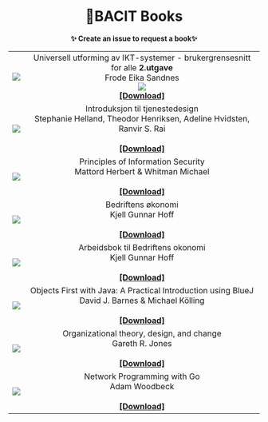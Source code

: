 <h1 align=center> 📕BACIT Books</h1>

<b><p align=center>✨ Create an issue to request a book✨</p></b>

<table>
   <tr>
      <td align="center">
         <img src="https://user-images.githubusercontent.com/27065646/210826868-1392e8ca-1619-46cf-aa57-52f1f17b4811.png">
      </td>
      <td align="center">
         Universell utforming av IKT-systemer - brukergrensesnitt for alle <b>2.utgave</b> <br> Frode Eika Sandnes 
         <br>
         <img src="https://user-images.githubusercontent.com/27065646/210838056-df1aaa30-7352-44a8-a325-b42268eff8a0.png">
         <br>
         <b>
         <a href="https://www.dropbox.com/s/5styd1ai5qm9cui/Universell%20utforming%20av%20IKT-systemer%20-%20Sandnes%2C%20Frode%20Eika.pdf?dl=1">[Download]</a>
         <b>
      </td>
   </tr> 
   <tr>
      <td align="center">
         <img src="https://user-images.githubusercontent.com/27065646/210768221-19b7de19-e6ef-4f49-ae7a-45e8fee62796.png">
      </td>
      <td align="center">
          Introduksjon til tjenestedesign <br> Stephanie Helland, Theodor Henriksen, Adeline Hvidsten, Ranvir S. Rai
         <br>
         <br>
         <b>
         <a href="https://www.dropbox.com/s/5cg1zivlncn1bk9/Introduksjon%20til%20tjenestedesign%20-%20Hvidsten%2C%20Adeline%20Holmedahl.pdf?dl=1">[Download]</a>
         <b>
      </td>
   </tr>
   <tr>
      <td align="center">
         <img src="https://user-images.githubusercontent.com/27065646/210767658-f06d7bf2-9f24-4ad0-ac7e-9016c4f071ee.png">
      </td>
      <td align="center">
          Principles of Information Security <br>  Mattord Herbert & Whitman Michael 
         <br>
         <br>
         <b>
         <a href="https://www.dropbox.com/s/odyuc9kp7gbipd6/Principles%20of%20Information%20Security%20-%20Michael%20E.%20Whitman.pdf?dl=1">[Download]</a>
         <b>
      </td>
   </tr>
   <tr>
      <td align="center">
         <img src="https://user-images.githubusercontent.com/27065646/155727720-ad8eb755-b388-449f-b7f6-e7612e66f243.jpg">
      </td>
      <td align="center">
         Bedriftens økonomi <br> Kjell Gunnar Hoff
         <br>
         <br>
         <b>
         <a href="https://www.dropbox.com/s/tvo52d4prbhwmla/Bedriftens%20okonomi%20-%20Kjell%20Gunnar%20Hoff.pdf?dl=1">[Download]</a>
         <b>
      </td>
   </tr>
   <tr>
      <td align="center">
         <img src="https://user-images.githubusercontent.com/27065646/155730839-29cc4250-c4c9-4c42-8606-e1e2d4a4ae3f.jpg">
      </td>
      <td align="center">
         Arbeidsbok til Bedriftens okonomi <br> Kjell Gunnar Hoff
         <br>
         <br>
         <b>
         <a href="https://www.dropbox.com/s/rzc3a2c2xvwu31c/Arbeidsbok%20til%20Bedriftens%20okonomi%20-%20Kjell%20Gunnar%20Hoff.pdf?dl=1">[Download]</a>
         <b>
      </td>
   </tr>
   <tr>
      <td align="center">
         <img src="https://user-images.githubusercontent.com/27065646/155732311-ffb4078c-f2b7-47e9-8903-efcc870bc623.jpg">
      </td>
      <td align="center">
         Objects First with Java: A Practical Introduction using BlueJ <br> David J. Barnes & Michael Kölling
         <br>
         <br>
         <b>
         <a href="https://www.dropbox.com/s/s68rs34bmdtbdg2/David_Barnes_Michael_Kolling_-_Objects_First_with_Java__A_Practical_Introduction_Using_BlueJ-Pearson_2016.pdf?dl=1">[Download]</a>
         <b>
      </td>
   </tr>
   <tr>
      <td align="center">
         <img src="https://user-images.githubusercontent.com/27065646/158973018-018f4b41-a42d-4ae6-9f06-d63f23261ced.png">
      </td>
      <td align="center">
         Organizational theory, design, and change <br> Gareth R. Jones
         <br>
         <br>
         <b>
         <a href="https://www.dropbox.com/s/qd32ozospl0r8qr/Jones%2C%20Gareth%20R.%20-%20Organizational%20theory%2C%20design%2C%20and%20change-Pearson%20%282013%29.pdf?dl=1">[Download]</a>
         <b>
      </td>
   </tr>
   <tr>
      <td align="center">
         <img src="https://user-images.githubusercontent.com/27065646/158973503-81bb85e8-a9c5-44e1-b9e4-238853879b70.png">
      </td>
      <td align="center">
         Network Programming with Go <br> Adam Woodbeck
         <br>
         <br>
         <b>
         <a href="https://www.dropbox.com/s/7zvtaeph9gtry9t/Adam%20Woodbeck%20-%20Network%20Programming%20with%20Go_%20Learn%20to%20Code%20Secure%20and%20Reliable%20Network%20Services%20from%20Scratch%20%282021%2C%20No%20Starch%20Press%29%20-%20libgen.li.pdf?dl=1">[Download]</a>
         <b>
      </td>
   </tr>
</table>


